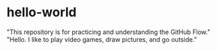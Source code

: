 # hello-world
"This repository is for practicing and understanding the GitHub Flow."
"Hello. I like to play video games, draw pictures, and go outside."
